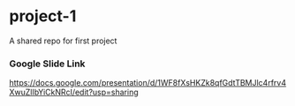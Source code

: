 # project-1
A shared repo for first project

### Google Slide Link
https://docs.google.com/presentation/d/1WF8fXsHKZk8qfGdtTBMJlc4rfrv4XwuZlIbYiCkNRcI/edit?usp=sharing
